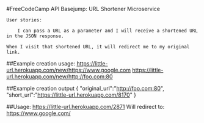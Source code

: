 #FreeCodeCamp API Basejump: URL Shortener Microservice

    User stories:

        I can pass a URL as a parameter and I will receive a shortened URL in the JSON response.

    When I visit that shortened URL, it will redirect me to my original link.

##Example creation usage:
https://little-url.herokuapp.com/new/https://www.google.com
https://little-url.herokuapp.com/new/http://foo.com:80

##Example creation output
{ "original_url":"http://foo.com:80", "short_url":"https://little-url.herokuapp.com/8170" }

##Usage:
https://little-url.herokuapp.com/2871
Will redirect to:
https://www.google.com/